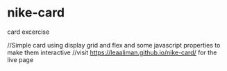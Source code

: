 # nike-card
card excercise

//Simple card using display grid and flex and some javascript properties to make them interactive
//visit https://leaaliman.github.io/nike-card/ for the live page
